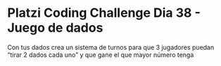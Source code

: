 # Platzi Coding Challenge Dia 38 - Juego de dados

Con tus dados crea un sistema de turnos para que 3 jugadores puedan “tirar 2 dados cada uno” y que gane el que mayor número tenga